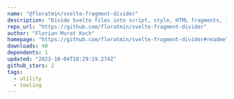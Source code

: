```yaml
---
name: "@floratmin/svelte-fragment-divider"
description: "Divide Svelte files into script, style, HTML fragments, including line numbers."
repo_url: "https://github.com/floratmin/svelte-fragment-divider"
author: "Florian Murat Koch"
homepage: "https://github.com/floratmin/svelte-fragment-divider#readme"
downloads: 40
dependents: 1
updated: "2023-10-04T18:29:19.274Z"
github_stars: 2
tags: 
  - utility
  - tooling
---
```

